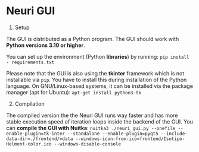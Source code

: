 # Neuri GUI

1. Setup

The GUI is distributed as a Python program. The GUI should work with **Python versions 3.10 or higher**.

You can set up the environment (Python **libraries**) by running:
`pip install - requirements.txt`

Please note that the GUI is also using the **tkinter** framework which is not installable via `pip`. You have to install this during installation of the Python language. On GNU/Linux-based systems, it can be installed via the package manager (apt for Ubuntu):
`apt-get install python3-tk`

2. Compilation

The compiled version the the Neuri GUI runs way faster and has more stable  execution speed of iteration loops inside the backend of the GUI. You can **compile the GUI with Nuitka**:
`nuitka3 ./neuri_gui.py --onefile --enable-plugin=tk-inter --standalone --enable-plugin=pyqt5 --include-data-dir=./frontend/=data --windows-icon-from-ico=frontend/Isotipo-Helment-color.ico --windows-disable-console`

